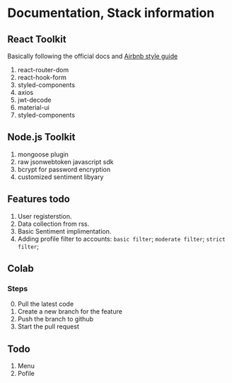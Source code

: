 # Documentation, Stack information

## React Toolkit

Basically following the official docs and [Airbnb style guide](https://github.com/airbnb/javascript/tree/master/react)

1. react-router-dom
2. react-hook-form
3. styled-components
4. axios
5. jwt-decode
6. material-ui
7. styled-components

## Node.js Toolkit

1. mongoose plugin 
2. raw jsonwebtoken javascript sdk
3. bcrypt for password encryption
4. customized sentiment libyary

## Features todo

1. User registerstion.
2. Data collection from rss.
3. Basic Sentiment implimentation.
4. Adding profile filter to accounts: `basic filter`; `moderate filter`; `strict filter`; 

## Colab

### Steps

0. Pull the latest code 
1. Create a new branch for the feature
2. Push the branch to github
3. Start the pull request

## Todo
1. Menu
2. Pofile


